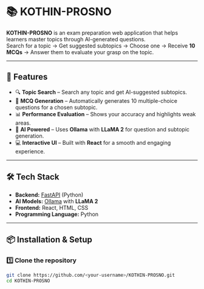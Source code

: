 # 📚 KOTHIN-PROSNO

**KOTHIN-PROSNO** is an exam preparation web application that helps learners master topics through AI-generated questions.  
Search for a topic → Get suggested subtopics → Choose one → Receive **10 MCQs** → Answer them to evaluate your grasp on the topic.

---

## 🚀 Features

- 🔍 **Topic Search** – Search any topic and get AI-suggested subtopics.
- 🧠 **MCQ Generation** – Automatically generates 10 multiple-choice questions for a chosen subtopic.
- 📊 **Performance Evaluation** – Shows your accuracy and highlights weak areas.
- 🤖 **AI Powered** – Uses **Ollama** with **LLaMA 2** for question and subtopic generation.
- 💻 **Interactive UI** – Built with **React** for a smooth and engaging experience.

---

## 🛠 Tech Stack

- **Backend:** [FastAPI](https://fastapi.tiangolo.com/) (Python)
- **AI Models:** [Ollama](https://ollama.com/) with **LLaMA 2**
- **Frontend:** React, HTML, CSS
- **Programming Language:** Python

---

## 📦 Installation & Setup

### 1️⃣ Clone the repository
```bash
git clone https://github.com/<your-username>/KOTHIN-PROSNO.git
cd KOTHIN-PROSNO
